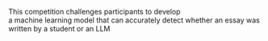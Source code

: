 This  competition  challenges  participants  to  develop  
a  machine learning  model  that  can  accurately  detect  whether  an  essay  was  written  by  a 
student  or  an  LLM
